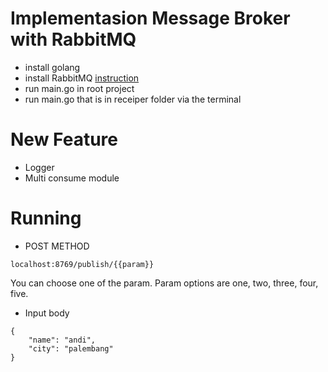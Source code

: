 # Implementasion Message Broker with RabbitMQ
- install golang
- install RabbitMQ [instruction](https://www.rabbitmq.com/download.html)
- run main.go in root project
- run main.go that is in receiper folder via the terminal

# New Feature
- Logger
- Multi consume module

# Running
- POST METHOD
```
localhost:8769/publish/{{param}}
```
You can choose one of the param. Param options are one, two, three, four, five.
- Input body
```
{
    "name": "andi",
    "city": "palembang"
}
```
